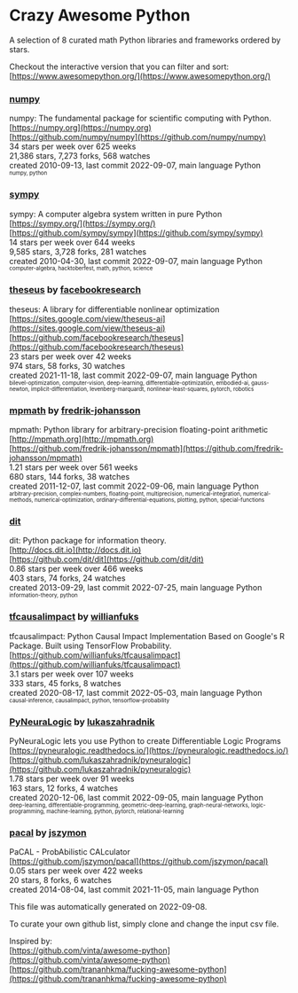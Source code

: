 # Crazy Awesome Python
A selection of 8 curated math Python libraries and frameworks ordered by stars.  

Checkout the interactive version that you can filter and sort: 
[https://www.awesomepython.org/](https://www.awesomepython.org/)  


### [numpy](https://github.com/numpy/numpy)  
numpy: The fundamental package for scientific computing with Python.  
[https://numpy.org](https://numpy.org)  
[https://github.com/numpy/numpy](https://github.com/numpy/numpy)  
34 stars per week over 625 weeks  
21,386 stars, 7,273 forks, 568 watches  
created 2010-09-13, last commit 2022-09-07, main language Python  
<sub><sup>numpy, python</sup></sub>


### [sympy](https://github.com/sympy/sympy)  
sympy: A computer algebra system written in pure Python  
[https://sympy.org/](https://sympy.org/)  
[https://github.com/sympy/sympy](https://github.com/sympy/sympy)  
14 stars per week over 644 weeks  
9,585 stars, 3,728 forks, 281 watches  
created 2010-04-30, last commit 2022-09-07, main language Python  
<sub><sup>computer-algebra, hacktoberfest, math, python, science</sup></sub>


### [theseus](https://github.com/facebookresearch/theseus) by [facebookresearch](https://github.com/facebookresearch)  
theseus: A library for differentiable nonlinear optimization  
[https://sites.google.com/view/theseus-ai](https://sites.google.com/view/theseus-ai)  
[https://github.com/facebookresearch/theseus](https://github.com/facebookresearch/theseus)  
23 stars per week over 42 weeks  
974 stars, 58 forks, 30 watches  
created 2021-11-18, last commit 2022-09-07, main language Python  
<sub><sup>bilevel-optimization, computer-vision, deep-learning, differentiable-optimization, embodied-ai, gauss-newton, implicit-differentiation, levenberg-marquardt, nonlinear-least-squares, pytorch, robotics</sup></sub>


### [mpmath](https://github.com/fredrik-johansson/mpmath) by [fredrik-johansson](https://github.com/fredrik-johansson)  
mpmath: Python library for arbitrary-precision floating-point arithmetic  
[http://mpmath.org](http://mpmath.org)  
[https://github.com/fredrik-johansson/mpmath](https://github.com/fredrik-johansson/mpmath)  
1.21 stars per week over 561 weeks  
680 stars, 144 forks, 38 watches  
created 2011-12-07, last commit 2022-09-06, main language Python  
<sub><sup>arbitrary-precision, complex-numbers, floating-point, multiprecision, numerical-integration, numerical-methods, numerical-optimization, ordinary-differential-equations, plotting, python, special-functions</sup></sub>


### [dit](https://github.com/dit/dit)  
dit: Python package for information theory.  
[http://docs.dit.io](http://docs.dit.io)  
[https://github.com/dit/dit](https://github.com/dit/dit)  
0.86 stars per week over 466 weeks  
403 stars, 74 forks, 24 watches  
created 2013-09-29, last commit 2022-07-25, main language Python  
<sub><sup>information-theory, python</sup></sub>


### [tfcausalimpact](https://github.com/willianfuks/tfcausalimpact) by [willianfuks](https://github.com/willianfuks)  
tfcausalimpact: Python Causal Impact Implementation Based on Google's R Package. Built using TensorFlow Probability.  
[https://github.com/willianfuks/tfcausalimpact](https://github.com/willianfuks/tfcausalimpact)  
3.1 stars per week over 107 weeks  
333 stars, 45 forks, 8 watches  
created 2020-08-17, last commit 2022-05-03, main language Python  
<sub><sup>causal-inference, causalimpact, python, tensorflow-probability</sup></sub>


### [PyNeuraLogic](https://github.com/lukaszahradnik/pyneuralogic) by [lukaszahradnik](https://github.com/lukaszahradnik)  
PyNeuraLogic lets you use Python to create Differentiable Logic Programs  
[https://pyneuralogic.readthedocs.io/](https://pyneuralogic.readthedocs.io/)  
[https://github.com/lukaszahradnik/pyneuralogic](https://github.com/lukaszahradnik/pyneuralogic)  
1.78 stars per week over 91 weeks  
163 stars, 12 forks, 4 watches  
created 2020-12-06, last commit 2022-09-05, main language Python  
<sub><sup>deep-learning, differentiable-programming, geometric-deep-learning, graph-neural-networks, logic-programming, machine-learning, python, pytorch, relational-learning</sup></sub>


### [pacal](https://github.com/jszymon/pacal) by [jszymon](https://github.com/jszymon)  
PaCAL - ProbAbilistic CALculator  
[https://github.com/jszymon/pacal](https://github.com/jszymon/pacal)  
0.05 stars per week over 422 weeks  
20 stars, 8 forks, 6 watches  
created 2014-08-04, last commit 2021-11-05, main language Python  


This file was automatically generated on 2022-09-08.  

To curate your own github list, simply clone and change the input csv file.  

Inspired by:  
[https://github.com/vinta/awesome-python](https://github.com/vinta/awesome-python)  
[https://github.com/trananhkma/fucking-awesome-python](https://github.com/trananhkma/fucking-awesome-python)  